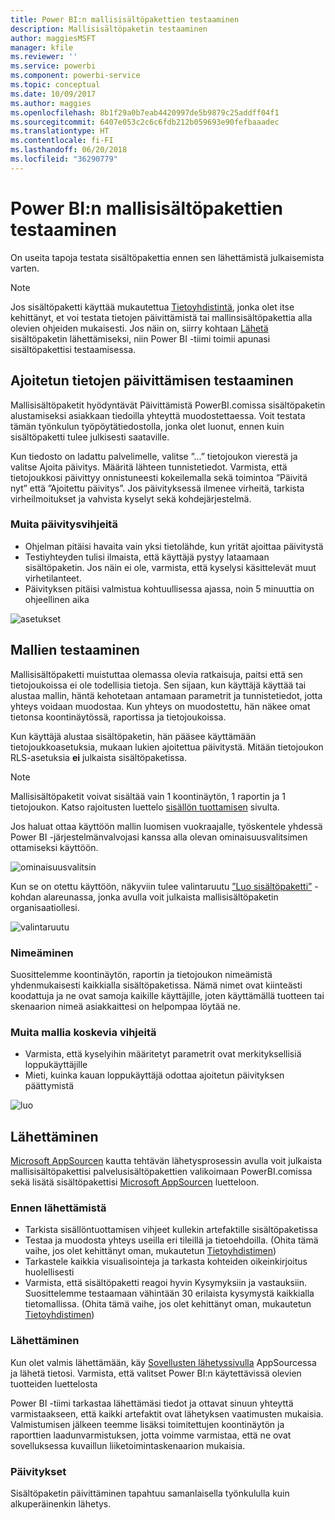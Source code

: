 ```yaml
---
title: Power BI:n mallisisältöpakettien testaaminen
description: Mallisisältöpaketin testaaminen
author: maggiesMSFT
manager: kfile
ms.reviewer: ''
ms.service: powerbi
ms.component: powerbi-service
ms.topic: conceptual
ms.date: 10/09/2017
ms.author: maggies
ms.openlocfilehash: 8b1f29a0b7eab4420997de5b9879c25addff04f1
ms.sourcegitcommit: 6407e053c2c6c6fdb212b059693e90fefbaaadec
ms.translationtype: HT
ms.contentlocale: fi-FI
ms.lasthandoff: 06/20/2018
ms.locfileid: "36290779"
---
```

# <a name="testing-template-content-packs-for-power-bi"></a>Power BI:n mallisisältöpakettien testaaminen
On useita tapoja testata sisältöpakettia ennen sen lähettämistä julkaisemista varten.  

> [!NOTE]
> Jos sisältöpaketti käyttää mukautettua [Tietoyhdistintä](https://aka.ms/DataConnectors), jonka olet itse kehittänyt, et voi testata tietojen päivittämistä tai mallinsisältöpakettia alla olevien ohjeiden mukaisesti. Jos näin on, siirry kohtaan [Lähetä](#submission) sisältöpaketin lähettämiseksi, niin Power BI -tiimi toimii apunasi sisältöpakettisi testaamisessa.
> 
> 

## <a name="testing-scheduled-data-refresh"></a>Ajoitetun tietojen päivittämisen testaaminen
Mallisisältöpaketit hyödyntävät Päivittämistä PowerBI.comissa sisältöpaketin alustamiseksi asiakkaan tiedoilla yhteyttä muodostettaessa. Voit testata tämän työnkulun työpöytätiedostolla, jonka olet luonut, ennen kuin sisältöpaketti tulee julkisesti saataville.

Kun tiedosto on ladattu palvelimelle, valitse ”...” tietojoukon vierestä ja valitse Ajoita päivitys. Määritä lähteen tunnistetiedot. Varmista, että tietojoukkosi päivittyy onnistuneesti kokeilemalla sekä toimintoa ”Päivitä nyt” että ”Ajoitettu päivitys”. Jos päivityksessä ilmenee virheitä, tarkista virheilmoitukset ja vahvista kyselyt sekä kohdejärjestelmä.

### <a name="additional-refresh-tips"></a>Muita päivitysvihjeitä
* Ohjelman pitäisi havaita vain yksi tietolähde, kun yrität ajoittaa päivitystä  
* Testiyhteyden tulisi ilmaista, että käyttäjä pystyy lataamaan sisältöpaketin. Jos näin ei ole, varmista, että kyselysi käsittelevät muut virhetilanteet.  
* Päivityksen pitäisi valmistua kohtuullisessa ajassa, noin 5 minuuttia on ohjeellinen aika  

![asetukset](media/template-content-pack-testing/scheduledrefresh.png)

<a name="templates"></a>

## <a name="testing-templates"></a>Mallien testaaminen
Mallisisältöpaketti muistuttaa olemassa olevia ratkaisuja, paitsi että sen tietojoukoissa ei ole todellisia tietoja. Sen sijaan, kun käyttäjä käyttää tai alustaa mallin, häntä kehotetaan antamaan parametrit ja tunnistetiedot, jotta yhteys voidaan muodostaa. Kun yhteys on muodostettu, hän näkee omat tietonsa koontinäytössä, raportissa ja tietojoukoissa. 

Kun käyttäjä alustaa sisältöpaketin, hän pääsee käyttämään tietojoukkoasetuksia, mukaan lukien ajoitettua päivitystä. Mitään tietojoukon RLS-asetuksia **ei** julkaista sisältöpaketissa.  

> [!NOTE]
> Mallisisältöpaketit voivat sisältää vain 1 koontinäytön, 1 raportin ja 1 tietojoukon. Katso rajoitusten luettelo [sisällön tuottamisen](template-content-pack-authoring.md#restrictions) sivulta. 
> 
> 

Jos haluat ottaa käyttöön mallin luomisen vuokraajalle, työskentele yhdessä Power BI -järjestelmänvalvojasi kanssa alla olevan ominaisuusvalitsimen ottamiseksi käyttöön. 

![ominaisuusvalitsin](media/template-content-pack-testing/featureswitch.png)

Kun se on otettu käyttöön, näkyviin tulee valintaruutu [”Luo sisältöpaketti”](https://app.powerbi.com/groups/me/publish-content/) -kohdan alareunassa, jonka avulla voit julkaista mallisisältöpaketin organisaatiollesi. 

![valintaruutu](media/template-content-pack-testing/checkbox.png)

### <a name="naming"></a>Nimeäminen
Suosittelemme koontinäytön, raportin ja tietojoukon nimeämistä yhdenmukaisesti kaikkialla sisältöpaketissa. Nämä nimet ovat kiinteästi koodattuja ja ne ovat samoja kaikille käyttäjille, joten käyttämällä tuotteen tai skenaarion nimeä asiakkaittesi on helpompaa löytää ne.

### <a name="additional-template-tips"></a>Muita mallia koskevia vihjeitä
* Varmista, että kyselyihin määritetyt parametrit ovat merkityksellisiä loppukäyttäjille
* Mieti, kuinka kauan loppukäyttäjä odottaa ajoitetun päivityksen päättymistä

![luo](media/template-content-pack-testing/createtemplate.png)

<a name="submission"></a>

## <a name="submission"></a>Lähettäminen
[Microsoft AppSourcen](https://appsource.microsoft.com/en-us/partners/list-an-app) kautta tehtävän lähetysprosessin avulla voit julkaista mallisisältöpakettisi palvelusisältöpakettien valikoimaan PowerBI.comissa sekä lisätä sisältöpakettisi [Microsoft AppSourcen](http://appsource.microsoft.com) luetteloon.

### <a name="before-submission"></a>Ennen lähettämistä
* Tarkista sisällöntuottamisen vihjeet kullekin artefaktille sisältöpaketissa
* Testaa ja muodosta yhteys useilla eri tileillä ja tietoehdoilla. (Ohita tämä vaihe, jos olet kehittänyt oman, mukautetun [Tietoyhdistimen](https://aka.ms/DataConnectors))
* Tarkastele kaikkia visualisointeja ja tarkasta kohteiden oikeinkirjoitus huolellisesti
* Varmista, että sisältöpaketti reagoi hyvin Kysymyksiin ja vastauksiin. Suosittelemme testaamaan vähintään 30 erilaista kysymystä kaikkialla tietomallissa. (Ohita tämä vaihe, jos olet kehittänyt oman, mukautetun [Tietoyhdistimen](https://aka.ms/DataConnectors))

### <a name="submission"></a>Lähettäminen
Kun olet valmis lähettämään, käy [Sovellusten lähetyssivulla](https://appsource.microsoft.com/en-us/partners/list-an-app) AppSourcessa ja lähetä tietosi. Varmista, että valitset Power BI:n käytettävissä olevien tuotteiden luettelosta

Power BI -tiimi tarkastaa lähettämäsi tiedot ja ottavat sinuun yhteyttä varmistaakseen, että kaikki artefaktit ovat lähetyksen vaatimusten mukaisia. Valmistumisen jälkeen teemme lisäksi toimitettujen koontinäytön ja raporttien laadunvarmistuksen, jotta voimme varmistaa, että ne ovat sovelluksessa kuvaillun liiketoimintaskenaarion mukaisia.

### <a name="updates"></a>Päivitykset
Sisältöpaketin päivittäminen tapahtuu samanlaisella työnkululla kuin alkuperäinenkin lähetys. 

